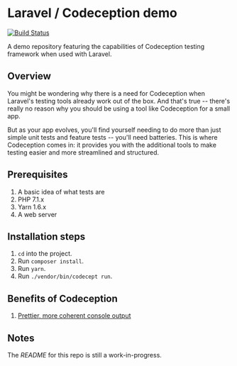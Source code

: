 # Laravel / Codeception demo

[![Build Status](https://travis-ci.org/jpcaparas/laravel-codeception-demo.svg?branch=master)](https://travis-ci.org/jpcaparas/laravel-codeception-demo)

A demo repository featuring the capabilities of Codeception testing framework when used with Laravel.

## Overview

You might be wondering why there is a need for Codeception when Laravel's testing tools already work out of the box. And 
that's true -- there's really no reason why you should be using a tool like Codeception for a small app.

But as your app evolves, you'll find yourself needing to do more than just simple unit tests and feature tests -- you'll 
need batteries. This is where Codeception comes in: it provides you with the additional tools to make testing easier 
and more streamlined and structured. 

## Prerequisites

1. A basic idea of what tests are
1. PHP 7.1.x
1. Yarn 1.6.x
1. A web server

## Installation steps

1. `cd` into the project.
1. Run `composer install`.
1. Run `yarn`.
1. Run `./vendor/bin/codecept run`.

## Benefits of Codeception

1. [Prettier, more coherent console output](https://i.imgur.com/k6NkSk8.png)

## Notes

The _README_ for this repo is still a work-in-progress.
